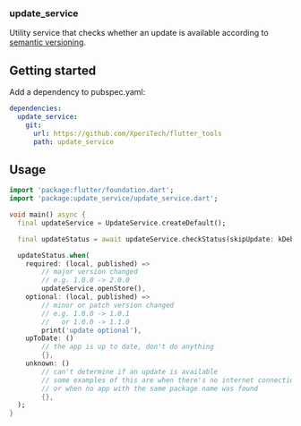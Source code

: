 ### update_service

Utility service that checks whether an update is available according to [semantic versioning](https://semver.org).

## Getting started

Add a dependency to pubspec.yaml:

```yaml
dependencies:
  update_service:
    git:
      url: https://github.com/XperiTech/flutter_tools
      path: update_service
```

## Usage

```dart
import 'package:flutter/foundation.dart';
import 'package:update_service/update_service.dart';

void main() async {
  final updateService = UpdateService.createDefault();

  final updateStatus = await updateService.checkStatus(skipUpdate: kDebugMode);

  updateStatus.when(
    required: (local, published) =>
        // major version changed
        // e.g. 1.0.0 -> 2.0.0
        updateService.openStore(),
    optional: (local, published) =>
        // minor or patch version changed
        // e.g. 1.0.0 -> 1.0.1
        //   or 1.0.0 -> 1.1.0
        print('update optional'),
    upToDate: ()
        // the app is up to date, don't do anything
        {},
    unknown: ()
        // can't determine if an update is available
        // some examples of this are when there's no internet connection
        // or when no app with the same package name was found
        {},
  );
}
```
